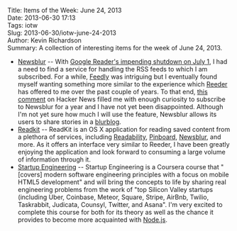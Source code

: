 Title: Items of the Week: June 24, 2013  
Date: 2013-06-30 17:13  
Tags: iotw  
Slug: 2013-06-30/iotw-june-24-2013  
Author: Kevin Richardson  
Summary: A collection of interesting items for the week of June 24, 2013.  

* [Newsblur](https://newsblur.com/) -- With [Google Reader's impending shutdown on July 1](http://googleblog.blogspot.com/2013/03/a-second-spring-of-cleaning.html), I had a need to find a service for handling the RSS feeds to which I am subscribed. For a while, [Feedly](http://cloud.feedly.com/#welcome) was intriguing but I eventually found myself wanting something more similar to the experience which [Reeder](http://reederapp.com/) has offered to me over the past couple of years. To that end, [this comment](https://news.ycombinator.com/item?id=5958407) on Hacker News filled me with enough curiosity to subscribe to Newsblur for a year and I have not yet been disappointed. Although I'm not yet sure how much I will use the feature, Newsblur allows its users to share stories in a [blurblog](http://kfr2.newsblur.com/).
* [Readkit](http://readkitapp.com/) -- ReadKit is an OS X application for reading saved content from a plethora of services, including [Readability](http://readability.com/), [Pinboard](https://pinboard.in), [Newsblur](http://newsblur.com), and more. As it offers an interface very similar to Reeder, I have been greatly enjoying the application and look forward to consuming a large volume of information through it.
* [Startup Engineering](https://class.coursera.org/startup-001) -- Startup Engineering is a Coursera course that "[covers] modern software engineering principles with a focus on mobile HTML5 development" and will bring the concepts to life by sharing real engineering problems from the work of "top Silicon Valley startups (including Uber, Coinbase, Meteor, Square, Stripe, AirBnb, Twilio, Taskrabbit, Judicata, Counsyl, Twitter, and Asana". I'm very excited to complete this course for both for its theory as well as the chance it provides to become more acquainted with [Node.js](http://nodejs.org/).